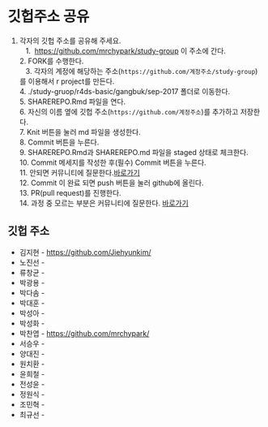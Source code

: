 깃헙주소 공유
================

1.  각자의 깃헙 주소를 공유해 주세요.    
    1.  <https://github.com/mrchypark/study-group> 이 주소에 간다.    
    2.  FORK를 수행한다.    
    3.  각자의 계정에 해당하는 주소(`https://github.com/계정주소/study-group`)를 이용해서 r project를 만든다.    
    4.  ./study-gruop/r4ds-basic/gangbuk/sep-2017 폴더로 이동한다.    
    5.  SHAREREPO.Rmd 파일을 연다.    
    6.  자신의 이름 옆에 깃헙 주소(`https://github.com/계정주소`)를 추가하고 저장한다.    
    7.  Knit 버튼을 눌러 md 파일을 생성한다.    
    8.  Commit 버튼을 누른다.    
    9.  SHAREREPO.Rmd과 SHAREREPO.md 파일을 staged 상태로 체크한다.    
    10. Commit 메세지를 작성한 후(필수) Commit 버튼을 누른다.    
    11. 안되면 커뮤니티에 질문한다.[바로가기](https://www.facebook.com/groups/krstudy/?fref=ts)    
    12. Commit 이 완료 되면 push 버튼을 눌러 github에 올린다.    
    13. PR(pull request)를 진행한다.    
    14. 과정 중 모르는 부분은 커뮤니티에 질문한다. [바로가기](https://www.facebook.com/groups/krstudy/?fref=ts)    

깃헙 주소
---------

-   김지현 - <https://github.com/Jiehyunkim/>
-   노진선 -
-   류창균 -
-   박광용 -
-   박다솜 -
-   박대훈 -
-   박성아 -
-   박성화 -
-   박찬엽 - <https://github.com/mrchypark/>
-   서승우 -
-   양대진 -
-   원치환 -
-   윤희철 -
-   전성윤 -
-   정원식 -
-   조민혁 -
-   최규선 -
